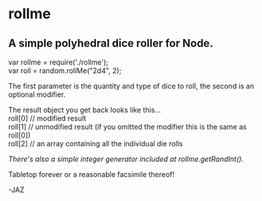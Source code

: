 rollme
======

A simple polyhedral dice roller for Node.
-----------------------------------------

var rollme = require('./rollme');  
var roll = random.rollMe("2d4", 2);

The first parameter is the quantity and type of dice to roll, the second is an optional modifier.

The result object you get back looks like this...  
  roll[0] // modified result  
  roll[1] // unmodified result (if you omitted the modifier this is the same as   roll[0])  
  roll[2] // an array containing all the individual die rolls  

_There's also a simple integer generator included at rollme.getRandInt()._

Tabletop forever or a reasonable facsimile thereof!

-JAZ